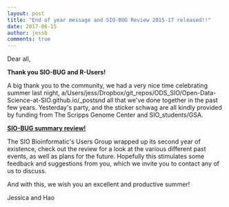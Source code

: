 ```yaml
---
layout: post
title: "End of year message and SIO-BUG Review 2015-17 released!!"
date: 2017-06-15
author: jessb
comments: true
---
```


Dear all,

**Thank you SIO-BUG and R-Users!**

A big thank you to the community, we had a very nice time celebrating summer last night, a/Users/jess/Dropbox/git_repos/ODS_SIO/Open-Data-Science-at-SIO.github.io/_postsnd all that we've done together in the past few years. Yesterday's party, and the sticker schwag are all kindly provided by funding from The Scripps Genome Center and SIO_students/GSA.

[**SIO-BUG summary review!**](BUG-Resources/Administrative/SIO-BUG_Review_2017.pdf)

The SIO Bioinformatic's Users Group wrapped up its second year of existence, check out the review for a look at the various different past events, as well as plans for the future. Hopefully this stimulates some feedback and suggestions from you, which we invite you to contact any of us to discuss.


And with this, we wish you an excellent and productive summer!


Jessica and Hao
